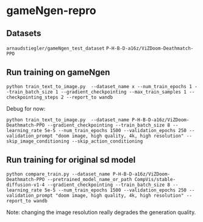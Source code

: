 # gameNgen-repro

## Datasets

`arnaudstiegler/gameNgen_test_dataset`
`P-H-B-D-a16z/ViZDoom-Deathmatch-PPO`

## Run training on gameNgen
```
python train_text_to_image.py  --dataset_name x --num_train_epochs 1 --train_batch_size 1 --gradient_checkpointing --max_train_samples 1 --checkpointing_steps 2 --report_to wandb
```

Debug for now:
```
python train_text_to_image.py  --dataset_name P-H-B-D-a16z/ViZDoom-Deathmatch-PPO --gradient_checkpointing --train_batch_size 8 --learning_rate 5e-5 --num_train_epochs 1500 --validation_epochs 250 --validation_prompt "doom image, high quality, 4k, high resolution" --skip_image_conditioning --skip_action_conditioning
```


## Run training for original sd model
```
python compare_train.py --dataset_name P-H-B-D-a16z/ViZDoom-Deathmatch-PPO --pretrained_model_name_or_path CompVis/stable-diffusion-v1-4 --gradient_checkpointing --train_batch_size 8 --learning_rate 5e-5 --num_train_epochs 1500 --validation_epochs 250 --validation_prompt "doom image, high quality, 4k, high resolution" --report_to wandb
```

Note: changing the image resolution really degrades the generation quality.